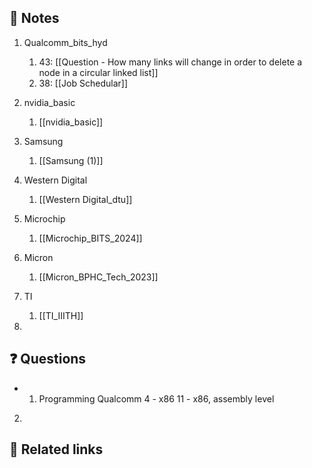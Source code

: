 






## 📝 Notes

1. Qualcomm_bits_hyd
	1. 43: [[Question - How many links will change in order to delete a node in a circular linked list]]
	2. 38: [[Job Schedular]]

2. nvidia_basic
	1. [[nvidia_basic]]

3. Samsung
	1. [[Samsung (1)]]
4. Western Digital
	1. [[Western Digital_dtu]]
5. Microchip
	1. [[Microchip_BITS_2024]]
6. Micron
	1. [[Micron_BPHC_Tech_2023]]
7. TI
	1. [[TI_IIITH]]
8. 
## ❓ Questions
- 1. Programming Qualcomm
		4 - x86
		11 - x86, assembly level
		
2.
 

## 🔗 Related links

